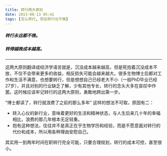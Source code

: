 ```yaml
---
title: 转行两大原则
date: 2013-08-13 05:41
tags: [怎么转行, 现在转行也不晚]
---
```


##### 转行永远都不晚。
##### 转得越晚成本越高。

----

这两大原则翻译成经济学语言就是，沉没成本越来越高，但是死抱着沉没成本不放，不仅不会带来更多的收益，相反损失可能会越来越大。很多生物博士后都对工作和生活不满意，也想要转行，但是想想自己已经老大不小（一般PhD毕业已经27岁），并且对别的行业缺乏了解，少有其他专长，转行的念头大多在哀叹中作罢。这时候应该牢记转行的这两大原则，勇敢地跨出第一步。

“博士都读了，转行就浪费了之前的那么多年” 这样的想法不可取，原因有二：
- 转入心仪的新行业，意味着更好的生活和精神状态，与人生后来几十年的幸福相比，浪费的那几年根本无足轻重。​​​
- 抱有这种想法，往往并不是真正在乎生物学历和经验，而是不愿意面对转行的代价和成本，所以用各种理由安慰自己。

其实用一到两年时间在职转行完全可能，只要合理规划，转行的成本可控，甚至很小。 
